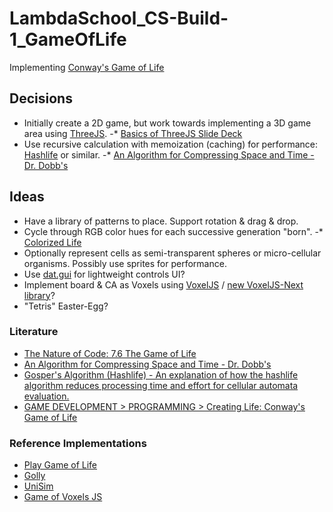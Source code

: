 # LambdaSchool_CS-Build-1_GameOfLife

Implementing [Conway's Game of Life](https://en.wikipedia.org/wiki/Conway%27s_Game_of_Life)

## Decisions

- Initially create a 2D game, but work towards implementing a 3D game area using [ThreeJS](https://threejs.org/).
-* [Basics of ThreeJS Slide Deck](http://fhtr.org/BasicsOfThreeJS/)
- Use recursive calculation with memoization (caching) for performance: [Hashlife](https://en.wikipedia.org/wiki/Hashlife) or similar.
-* [An Algorithm for Compressing Space and Time - Dr. Dobb's](https://www.drdobbs.com/jvm/an-algorithm-for-compressing-space-and-t/184406478)

## Ideas

- Have a library of patterns to place. Support rotation & drag & drop.
- Cycle through RGB color hues for each successive generation "born".
-* [Colorized Life](http://www.ericweisstein.com/encyclopedias/life/ColorizedLife.html)
- Optionally represent cells as semi-transparent spheres or micro-cellular organisms. Possibly use sprites for performance.
- Use [dat.gui](https://github.com/dataarts/dat.gui) for lightweight controls UI?
- Implement board & CA as Voxels using [VoxelJS](http://www.voxeljs.com/) / [new VoxelJS-Next library](https://github.com/joshmarinacci/voxeljs-next)?
- "Tetris" Easter-Egg?

### Literature

* [The Nature of Code: 7.6 The Game of Life](https://natureofcode.com/book/chapter-7-cellular-automata/)
* [An Algorithm for Compressing Space and Time - Dr. Dobb's](https://www.drdobbs.com/jvm/an-algorithm-for-compressing-space-and-t/184406478)
* [Gosper's Algorithm (Hashlife) - An explanation of how the hashlife algorithm reduces processing time and effort for cellular automata evaluation.](https://jennyhasahat.github.io/hashlife.html)
* [GAME DEVELOPMENT > PROGRAMMING > Creating Life: Conway's Game of Life](https://gamedevelopment.tutsplus.com/tutorials/creating-life-conways-game-of-life--gamedev-558)

### Reference Implementations

* [Play Game of Life](https://playgameoflife.com/)
* [Golly](http://golly.sourceforge.net/)
* [UniSim](https://www.pygame.org/project/1849/3232)
* [Game of Voxels JS](https://github.com/mvaleriani/Game-of-Voxels-JS)

